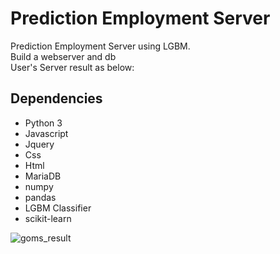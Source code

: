 # Prediction Employment Server
Prediction Employment Server using LGBM.  
Build a webserver and db  
User's Server result as below:  

## Dependencies
* Python 3
* Javascript
* Jquery
* Css
* Html
* MariaDB
* numpy
* pandas
* LGBM Classifier
* scikit-learn

![goms_result](https://user-images.githubusercontent.com/77309856/138271081-a9e5f938-fd9f-4c32-aab5-de1cd7b2cff9.GIF)
